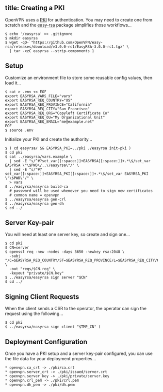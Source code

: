 title: Creating a PKI
---

OpenVPN uses a [PKI](http://en.wikipedia.org/wiki/Public_key_infrastructure) for authentication. You may need to create
one from scratch and the [easy-rsa](https://github.com/OpenVPN/easy-rsa/) package simplifies those workflows...

    $ echo '/easyrsa' >> .gitignore
    $ mkdir easyrsa
    $ wget -qO- "https://github.com/OpenVPN/easy-rsa/releases/download/v3.0.0-rc1/EasyRSA-3.0.0-rc1.tgz" \
      | tar -xzC easyrsa --strip-components 1


## Setup


Customize an environment file to store some reusable config values, then load it...

    $ cat > .env << EOF
    export EASYRSA_VARS_FILE="vars"
    export EASYRSA_REQ_COUNTRY="US"
    export EASYRSA_REQ_PROVINCE="California"
    export EASYRSA_REQ_CITY="San Francisco"
    export EASYRSA_REQ_ORG="Copyleft Certificate Co"
    export EASYRSA_REQ_OU="My Organizational Unit"
    export EASYRSA_REQ_EMAIL="me@example.net"
    EOF
    $ source .env

Initialize your PKI and create the authority...

    $ ( cd easyrsa/ && EASYRSA_PKI=../pki ./easyrsa init-pki )
    $ cd pki
    $ cat ../easyrsa/vars.example \
      | sed -E "s/^#?set_var[[:space:]]+EASYRSA[[:space:]]+.*\$/set_var EASYRSA \"\$PWD\/..\/easyrsa\"/" \
      | sed -E "s/^#?set_var[[:space:]]+EASYRSA_PKI[[:space:]]+.*\$/set_var EASYRSA_PKI \"\$PWD\"/" \
      > vars
    $ ../easyrsa/easyrsa build-ca
      # password will be used whenever you need to sign new certificates
      # common name = openvpn
    $ ../easyrsa/easyrsa gen-crl
    $ ../easyrsa/easyrsa gen-dh
    $ cd ../


## Server Key-pair

You will need at least one server key, so create and sign one...

    $ cd pki
    $ CN=server
    $ openssl req -new -nodes -days 3650 -newkey rsa:2048 \
      -subj "/C=$EASYRSA_REQ_COUNTRY/ST=$EASYRSA_REQ_PROVINCE/L=$EASYRSA_REQ_CITY/O=$EASYRSA_REQ_ORG/OU=$EASYRSA_REQ_OU/CN=$CN/emailAddress=$EASYRSA_REQ_EMAIL" \
      -out "reqs/$CN.req" \
      -keyout "private/$CN.key"
    $ ../easyrsa/easyrsa sign server "$CN"
    $ cd ../


## Signing Client Requests

When the client sends a CSR to the operator, the operator can sign the request using the following...

    $ cd pki
    $ ../easyrsa/easyrsa sign client "$TMP_CN" )


## Deployment Configuration

Once you have a PKI setup and a server key-pair configured, you can use the file data for your deployment properties...

    * openvpn.ca_crt -> ./pki/ca.crt
    * openvpn.server_crt -> ./pki/issued/server.crt
    * openvpn.server_key -> ./pki/private/server.key
    * openvpn.crl_pem -> ./pki/crl.pem
    * openvpn.dh_pem -> ./pki/dh.pem
